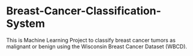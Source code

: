 # Breast-Cancer-Classification-System
This is Machine Learning Project to classify breast cancer tumors as malignant or benign using the Wisconsin Breast Cancer Dataset (WBCD).
